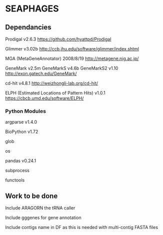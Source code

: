 # SEAPHAGES

## Dependancies
Prodigal v2.6.3
https://github.com/hyattpd/Prodigal


Glimmer v3.02b
http://ccb.jhu.edu/software/glimmer/index.shtml


MGA (MetaGeneAnnotator) 2008/8/19
http://metagene.nig.ac.jp/


GeneMark v2.5m
GeneMarkS v4.6b
GeneMarkS2 v1.10
http://exon.gatech.edu/GeneMark/


cd-hit v4.8.1
http://weizhongli-lab.org/cd-hit/


ELPH (Estimated Locations of Pattern Hits) v1.0.1
https://cbcb.umd.edu/software/ELPH/

### Python Modules
argparse v1.4.0

BioPython v1.72

glob

os

pandas v0.24.1

subprocess

functools

## Work to be done
Include ARAGORN the tRNA caller

Include gggenes for gene annotation

Include contigs name in DF as this is needed with multi-contig FASTA files
